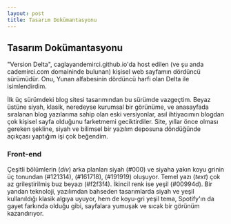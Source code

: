 ```yaml
---
layout: post
title: Tasarım Dokümantasyonu
---
```


## Tasarım Dokümantasyonu

"Version Delta", caglayandemirci.github.io'da host edilen (ve şu anda cademirci.com domaininde bulunan) kişisel web sayfamın dördüncü sürümüdür. Onu, Yunan alfabesinin dördüncü harfi olan Delta ile isimlendirdim.

İlk üç sürümdeki blog sitesi tasarımından bu sürümde vazgeçtim. Beyaz üstüne siyah, klasik, neredeyse kurumsal bir görünüme, ve anasayfada sıralanan blog yazılarıma sahip olan eski versiyonlar, asıl ihtiyacımın blogdan çok kişisel sayfa olduğunu farketmemi geciktirdiler. Site, yıllar önce olması gereken şekline, siyah ve bilimsel bir yazılım deposuna döndüğünde açıkçası yaptığım işi çok beğendim.

### Front-end

Çeşitli bölümlerin (*div*) arka planları siyah (#000) ve siyaha yakın koyu grinin üç tonundan (#121314), (#161718), (#191919) oluşuyor. Temel yazı (*text*) çok az grileştirilmiş buz beyazı (#f2f3f4). İkincil renk ise yeşil (#00994d). Bir yandan teknoloji, yazılımdan bahseden tasarımlarda siyah ve yeşil kullanıldığı klasik algıya uyuyor, hem de koyu-gri yeşil tema, Spotify'ın da gayet farkında olduğu gibi, sayfalara yumuşak ve sıcak bir görünüm kazandırıyor.
